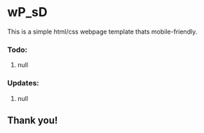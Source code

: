 # wP_sD
This is a simple html/css webpage template thats mobile-friendly.
### Todo:
1. null

### Updates:
1. null
## Thank you!


